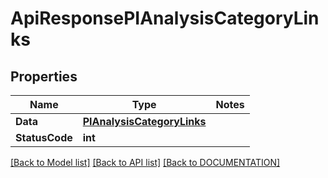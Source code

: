 # ApiResponsePIAnalysisCategoryLinks

## Properties
Name | Type | Notes
------------ | ------------- | -------------
**Data** | **[**PIAnalysisCategoryLinks**](../Model/PIAnalysisCategoryLinks.md)**
**StatusCode** | **int**

[[Back to Model list]](../../DOCUMENTATION.md#documentation-for-models) [[Back to API list]](../../DOCUMENTATION.md#documentation-for-api-endpoints) [[Back to DOCUMENTATION]](../../DOCUMENTATION.md)

